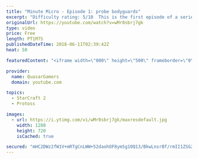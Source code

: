 ```yaml
---
title: "Minute Micro - Episode 1: probe bodyguards"
excerpt: "Difficulty rating: 5/10  This is the first episode of a series of 1-minute videos explaining how to perform common micro techniques. This episode is on probe/zealot micro  twitch.tv/Quasarprintf"
originalUrl: https://youtube.com/watch?v=wMr0sbrj7gk
type: video
price: Free
length: PT1M7S
publishedDateTime: 2018-06-11T02:39:42Z
heat: 50

featuredContent: "<iframe width=\"800\" height=\"500\" frameborder=\"0\" src=\"https://www.youtube.com/embed/wMr0sbrj7gk\" allow=\"accelerometer; autoplay; encrypted-media; gyroscope; picture-in-picture\" allowfullscreen></iframe>"

provider:
  name: QuasarGamers
  domain: youtube.com

topics:
  - StarCraft 2
  - Protoss

images:
  - url: https://i.ytimg.com/vi/wMr0sbrj7gk/maxresdefault.jpg
    width: 1280
    height: 720
    isCached: true

secured: "mHC2DWz2fW1V+mRTgCnLWW+52daohOF8ymSg10Q13/BkwLnsrBf/rmII1ZSGZmFf1kLw+hWvxYnJ0xv39+JMYjRYQ1Qx6dsuNXpa+3Hbc3lW6lYgj6+b6hpvgzSA9tfym789W4ancXrogcgQ6lsFPjH84x4zQksFWeuVakFPKidhu3rUinGRLkdo7P+M3/RkYE7Ztda/kKul7MpRMqg84sE+w9wyewmQPwa82g0W2RMOyI6HJoZFPsHamyaOqtSAZu7FhzmcE4o1PvSDgObfJjklxOTIx6fX7smmhJoKPkRhNlc8XRz3ZrL9flJdY2oH6pNH3uIN+swxUxKTdbMOnm6TM1iT2wQ2sqyzQwdin6Tp5j67ZZOQmJH6fk8aFl0irCLlMgCizPNiXKcuXkod6T/oG+0lRSqxs3ZzxGDBv2w=;93Ek7HOrupurkRrbFF2VWA=="
---
```


